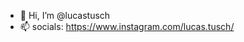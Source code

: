 - 👋 Hi, I’m @lucastusch
- 📫 socials: https://www.instagram.com/lucas.tusch/ 

<!---
lucastusch/lucastusch is a ✨ special ✨ repository because its `README.md` (this file) appears on your GitHub profile.
You can click the Preview link to take a look at your changes.
--->
